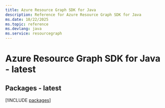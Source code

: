 ```yaml
---
title: Azure Resource Graph SDK for Java
description: Reference for Azure Resource Graph SDK for Java
ms.date: 10/22/2025
ms.topic: reference
ms.devlang: java
ms.service: resourcegraph
---
```

# Azure Resource Graph SDK for Java - latest
## Packages - latest
[!INCLUDE [packages](resource-graph-index.md)]